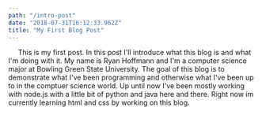 ```yaml
---
path: "/intro-post"
date: "2018-07-31T16:12:33.962Z"
title: "My First Blog Post"
---
```


&nbsp;&nbsp;&nbsp;&nbsp;&nbsp;This is my first post. In this post I'll introduce what this blog is and what I'm doing with it.
My name is Ryan Hoffmann and I'm a computer science major at Bowling Green State University. 
The goal of this blog is to demonstrate what I've been programming and otherwise what I've been up to in the comptuer science world. 
Up until now I've been mostly working with node.js with a little bit of python and java here and there. 
Right now im currently learning html and css by working on this blog.

